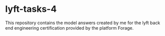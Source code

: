 # lyft-tasks-4
This repository contains the model answers created by me for the lyft back end engineering certification provided by the platform Forage. 
